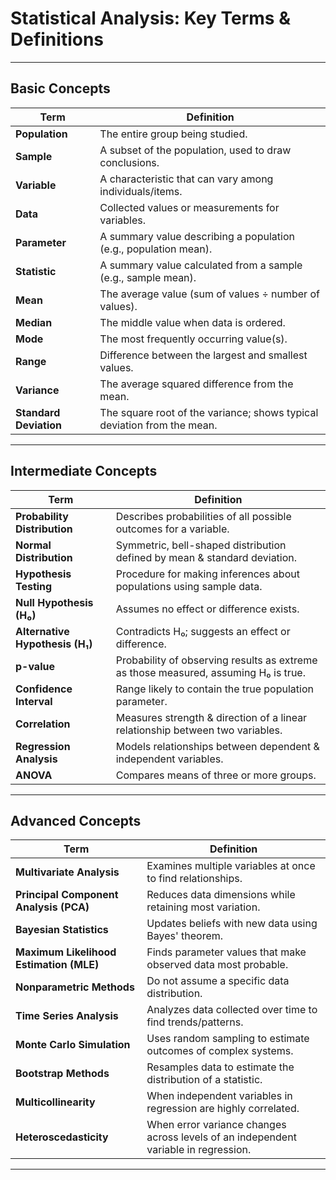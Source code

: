 # Statistical Analysis: Key Terms & Definitions

---

## Basic Concepts

| **Term**         | **Definition**                                                                                 |
|------------------|-----------------------------------------------------------------------------------------------|
| **Population**   | The entire group being studied.                                                               |
| **Sample**       | A subset of the population, used to draw conclusions.                                         |
| **Variable**     | A characteristic that can vary among individuals/items.                                       |
| **Data**         | Collected values or measurements for variables.                                               |
| **Parameter**    | A summary value describing a population (e.g., population mean).                              |
| **Statistic**    | A summary value calculated from a sample (e.g., sample mean).                                 |
| **Mean**         | The average value (sum of values ÷ number of values).                                         |
| **Median**       | The middle value when data is ordered.                                                        |
| **Mode**         | The most frequently occurring value(s).                                                       |
| **Range**        | Difference between the largest and smallest values.                                           |
| **Variance**     | The average squared difference from the mean.                                                 |
| **Standard Deviation** | The square root of the variance; shows typical deviation from the mean.                 |

---

## Intermediate Concepts

| **Term**                | **Definition**                                                                                  |
|-------------------------|------------------------------------------------------------------------------------------------|
| **Probability Distribution** | Describes probabilities of all possible outcomes for a variable.                        |
| **Normal Distribution**      | Symmetric, bell-shaped distribution defined by mean & standard deviation.                |
| **Hypothesis Testing**       | Procedure for making inferences about populations using sample data.                     |
| **Null Hypothesis (H₀)**    | Assumes no effect or difference exists.                                                  |
| **Alternative Hypothesis (H₁)** | Contradicts H₀; suggests an effect or difference.                                 |
| **p-value**                 | Probability of observing results as extreme as those measured, assuming H₀ is true.       |
| **Confidence Interval**     | Range likely to contain the true population parameter.                                    |
| **Correlation**             | Measures strength & direction of a linear relationship between two variables.             |
| **Regression Analysis**     | Models relationships between dependent & independent variables.                           |
| **ANOVA**                   | Compares means of three or more groups.                                                   |

---

##  Advanced Concepts

| **Term**                    | **Definition**                                                                              |
|-----------------------------|--------------------------------------------------------------------------------------------|
| **Multivariate Analysis**    | Examines multiple variables at once to find relationships.                                 |
| **Principal Component Analysis (PCA)** | Reduces data dimensions while retaining most variation.                        |
| **Bayesian Statistics**      | Updates beliefs with new data using Bayes' theorem.                                        |
| **Maximum Likelihood Estimation (MLE)** | Finds parameter values that make observed data most probable.                 |
| **Nonparametric Methods**    | Do not assume a specific data distribution.                                                |
| **Time Series Analysis**     | Analyzes data collected over time to find trends/patterns.                                 |
| **Monte Carlo Simulation**   | Uses random sampling to estimate outcomes of complex systems.                              |
| **Bootstrap Methods**        | Resamples data to estimate the distribution of a statistic.                                |
| **Multicollinearity**        | When independent variables in regression are highly correlated.                            |
| **Heteroscedasticity**       | When error variance changes across levels of an independent variable in regression.         |

---


